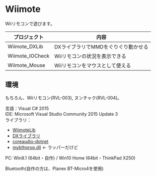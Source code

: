 # Wiimote
Wiiリモコンで遊びます。  

|プロジェクト|内容|  
|---|---|  
|Wiimote_DXLib|DXライブラリでMMDをぐりぐり動かせる|  
|Wiimote_IOCheck|Wiiリモコンの状況を表示できる|  
|Wiimote_Mouse|Wiiリモコンをマウスとして使える|  

## 環境
もちろん、Wiiリモコン(RVL-003), ヌンチャク(RVL-004)。  
  
言語：Visual C# 2015  
IDE:   Microsoft Visual Studio Community 2015 Update 3  
ライブラリ：  
* [WiimoteLib](https://wiimotelib.codeplex.com/)
* [DXライブラリ](http://dxlib.o.oo7.jp/)
* [coreaudio-dotnet](https://github.com/ThiefMaster/coreaudio-dotnet)
* [mybthprop.dll](http://tyche.pu-toyama.ac.jp/~a-urasim/wiimote/) <- ラッパーだけど

PC: Win8.1 (64bit・自作) / Win10 Home (64bit・ThinkPad X250)  

Bluetooth(自作の方は、Planex BT-Micro4を使用)





